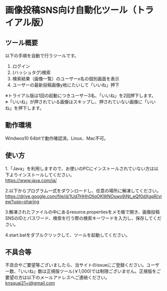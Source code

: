 # 画像投稿SNS向け自動化ツール（トライアル版）
## ツール概要
以下の手順を自動で行うツールです。
1. ログイン
2. (ハッシュタグ)検索
3. 検索結果（画像一覧）のユーザーx名の個別画面を表示
5. ユーザーの最新投稿画像y枚にたいして「いいね」押下

※トライアル版は1回の起動につきユーザー3名、「いいね」を2回押下します。</br>
※「いいね」が押されている画像はスキップし、押されていない画像に「いいね」を押下します。

## 動作環境
Windwos10 64bitで動作確認済。Linux、Mac不可。

## 使い方
1.「Java」を利用しますので、お使いのPCにインストールされていない方は以下よりインストールしてください。</br>
https://www.java.com/ja/

2.以下からプログラム一式をダウンロードし、任意の場所に解凍してください。</br>
https://drive.google.com/file/d/1Ud7HHhOllqOKWNOswo9iNt_eQf0dXgqR/view?usp=sharing

3.解凍されたファイルの中にあるresurce.propertiesをメモ帳で開き、画像投稿SNSのIDとパスワード、検索を行う際の検索キーワードを入力し、保存してください。

4.start.batをダブルクリックして、ツールを起動してください。

## 不具合等
不具合やご要望等ございましたら、当サイトのissueにご登録ください。ユーザー数、「いいね」数は正規版ツール(￥1,000)では制限ございません。正規版をご要望の方は以下のメールアドレスへご連絡ください。</br>
knsquai21+i@gmail.com
